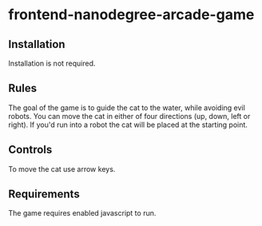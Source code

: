frontend-nanodegree-arcade-game
===============================

## Installation

Installation is not required.

## Rules

The goal of the game is to guide the cat to the water, while avoiding evil robots. You can move the cat in either of four directions (up, down, left or right). If you'd run into a robot the cat will be placed at the starting point.

## Controls

To move the cat use arrow keys.

## Requirements

The game requires enabled javascript to run.